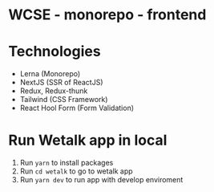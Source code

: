 # WCSE - monorepo - frontend

# Technologies

- Lerna (Monorepo)
- NextJS (SSR of ReactJS)
- Redux, Redux-thunk
- Tailwind (CSS Framework)
- React Hool Form (Form Validation)

# Run Wetalk app in local

1. Run `yarn` to install packages
2. Run `cd wetalk` to go to wetalk app
3. Run `yarn dev` to run app with develop enviroment
